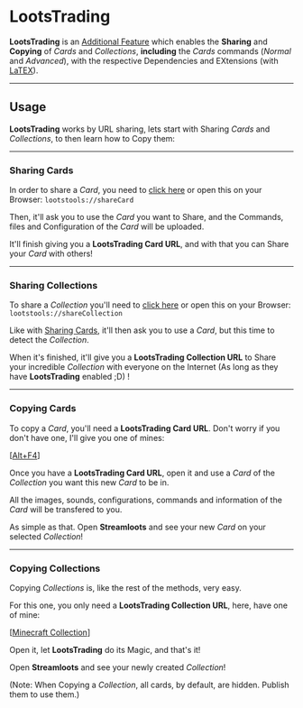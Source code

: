 # LootsTrading

**LootsTrading** is an [Additional Feature](..) which enables the **Sharing** and **Copying** of *Cards* and *Collections*, **including** the *Cards* commands (*Normal* and *Advanced*), with the respective Dependencies and EXtensions (with [LaTEX](../../additionalFeatures/latex)).

---

## Usage

**LootsTrading** works by URL sharing, lets start with Sharing *Cards* and *Collections*, to then learn how to Copy them:

---

### Sharing Cards

In order to share a *Card*, you need to [click here](lootstools://shareCard) or open this on your Browser: ```lootstools://shareCard```

Then, it'll ask you to use the *Card* you want to Share, and the Commands, files and Configuration of the *Card* will be uploaded.

It'll finish giving you a **LootsTrading Card URL**, and with that you can Share your *Card* with others!

---

### Sharing Collections

To share a *Collection* you'll need to [click here](lootstools://shareCollection) or open this on your Browser: ```lootstools://shareCollection```

Like with [Sharing Cards](#sharing-cards), it'll then ask you to use a *Card*, but this time to detect the *Collection*. 

When it's finished, it'll give you a **LootsTrading Collection URL** to Share your incredible *Collection* with everyone on the Internet (As long as they have **LootsTrading** enabled ;D) !

---

### Copying Cards

To copy a *Card*, you'll need a **LootsTrading Card URL**. Don't worry if you don't have one, I'll give you one of mines: 

[[Alt+F4](lootstools://copyCard/5fb7e18069cff0003945a512)]

Once you have a **LootsTrading Card URL**, open it and use a *Card* of the *Collection* you want this new *Card* to be in.

All the images, sounds, configurations, commands and information of the *Card* will be transfered to you.

As simple as that. Open **Streamloots** and see your new *Card* on your selected *Collection*! 

---

### Copying Collections

Copying *Collections* is, like the rest of the methods, very easy.

For this one, you only need a **LootsTrading Collection URL**, here, have one of mine: 

[[Minecraft Collection](lootstools://copyCollection/5fa6b8cfc365890037cce144)]

Open it, let **LootsTrading** do its Magic, and that's it! 

Open **Streamloots** and see your newly created *Collection*! 

(Note: When Copying a *Collection*, all cards, by default, are hidden. Publish them to use them.)

